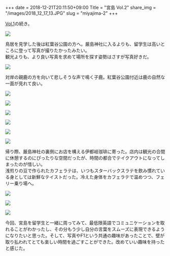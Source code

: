 +++
date  = 2018-12-21T20:11:50+09:00
Title = "宮島 Vol.2"
share_img = "/images/2018_12_17_13.JPG"
slug = "miyajima-2"
+++

<a href="https://photos.dream-exp.net/2018/12/miyajima-1/">Vol.1</a>の続き。

![](/images/2018_12_17_13.JPG)

鳥居を見学した後は紅葉谷公園の方へ。厳島神社に入るよりも、留学生は高いところに登って写真が撮りたかったみたい。<br>観光よりも、より良い写真を求めて場所を探す姿勢はさすが写真好きだ。

![](/images/2018_12_17_14.JPG)

対岸の親鹿の方を向いて悲しそうな声で鳴く子鹿。紅葉谷公園付近は鹿の自然な一面が見れて良い。

![](/images/2018_12_17_15.JPG)

![](/images/2018_12_17_16.JPG)

![](/images/2018_12_17_17.JPG)

![](/images/2018_12_17_18.JPG)

![](/images/2018_12_17_19.JPG)

![](/images/2018_12_17_21.JPG)

帰り際、厳島神社の裏側にお店を構える伊都岐珈琲に寄った。店内は観光の合間に休憩するのにぴったりな空間だったが、時間の都合でテイクアウトになってしまったのが惜しい。<br>浅煎りの豆で作られたカフェラテは、いつもスターバックスラテを飲み慣れている身としては新鮮なテイストだった。冷えた身体をカフェラテで温めつつ、フェリー乗り場へ。

![](/images/2018_12_17_23.JPG)

![](/images/2018_12_17_24.JPG)

![](/images/2018_12_17_25.JPG)

今回、宮島を留学生と一緒に周ってみて、最低限英語でコミュニケーションを取れることがわかったし、その分もう少し自分の言葉をスムーズに表現できるようになりたいと思った。そして、写真やF1という共通の趣味があったことで、壁が取り払われてとても楽しい時間を過ごすことができた。改めていい趣味を持ったと感じた。